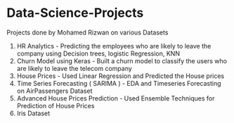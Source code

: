 # Data-Science-Projects
Projects done by Mohamed Rizwan on various Datasets
1. HR Analytics - Predicting the employees who are likely to leave the company using Decision trees, logistic Regression, KNN
2. Churn Model using Keras - Built a churn model to classify the users who are likely to leave the telecom company
3. House Prices - Used Linear Regression and Predicted the House prices
4. Time Series Forecasting ( SARIMA ) - EDA and Timeseries Forecasting on AirPassengers Dataset
5. Advanced House Prices Prediction - Used Ensemble Techniques for Prediction of House Prices
6. Iris Dataset
